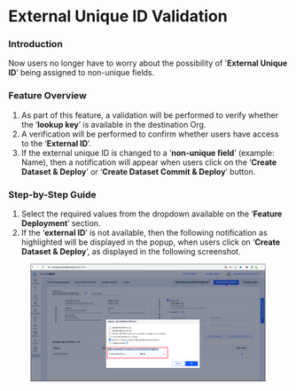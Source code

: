 # External Unique ID Validation

### Introduction

Now users no longer have to worry about the possibility of '**External Unique ID**’ being assigned to non-unique fields.

### Feature Overview

1. As part of this feature, a validation will be performed to verify whether the ‘**lookup key**’ is available in the destination Org.
2. A verification will be performed to confirm whether users have access to the ‘**External ID**’.
3. If the external unique ID is changed to a ‘**non-unique field**’ (example: Name), then a notification will appear when users click on the ‘**Create Dataset & Deploy**’ or ‘**Create Dataset Commit & Deploy**’ button.

### Step-by-Step Guide

1. Select the required values from the dropdown available on the ‘**Feature Deployment**’ section.
2. If the ‘**external ID**’ is not available, then the following notification as highlighted will be displayed in the popup, when users click on ‘**Create Dataset & Deploy**’, as displayed in the following screenshot.

<figure><img src="../../../../.gitbook/assets/image (22) (4).png" alt=""><figcaption></figcaption></figure>
